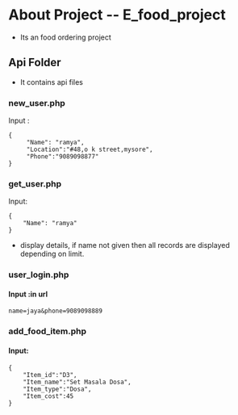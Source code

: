 # About Project --  E_food_project
 * Its an food ordering project

## Api Folder
  * It contains api files 

### new_user.php
Input :

```
{    
     "Name": "ramya",
     "Location":"#48,o k street,mysore",
     "Phone":"9089098877"
}
```

### get_user.php
Input:
```
{  
    "Name": "ramya"
}
```
* display details, if name not given then all records are displayed depending on limit.
### user_login.php
#### Input :in url
`name=jaya&phone=9089098889`
### add_food_item.php
#### Input:
```
{
    "Item_id":"D3", 
    "Item_name":"Set Masala Dosa",
    "Item_type":"Dosa",
    "Item_cost":45
}
```
